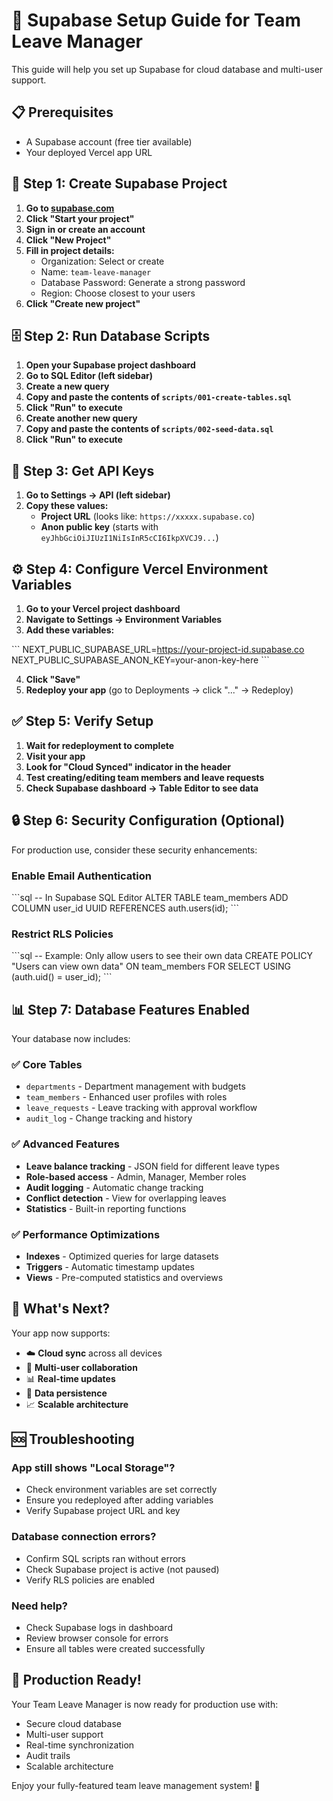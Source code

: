 # 🚀 Supabase Setup Guide for Team Leave Manager

This guide will help you set up Supabase for cloud database and multi-user support.

## 📋 Prerequisites

- A Supabase account (free tier available)
- Your deployed Vercel app URL

## 🔧 Step 1: Create Supabase Project

1. **Go to [supabase.com](https://supabase.com)**
2. **Click "Start your project"**
3. **Sign in or create an account**
4. **Click "New Project"**
5. **Fill in project details:**
   - Organization: Select or create
   - Name: `team-leave-manager`
   - Database Password: Generate a strong password
   - Region: Choose closest to your users
6. **Click "Create new project"**

## 🗄️ Step 2: Run Database Scripts

1. **Open your Supabase project dashboard**
2. **Go to SQL Editor (left sidebar)**
3. **Create a new query**
4. **Copy and paste the contents of `scripts/001-create-tables.sql`**
5. **Click "Run" to execute**
6. **Create another new query**
7. **Copy and paste the contents of `scripts/002-seed-data.sql`**
8. **Click "Run" to execute**

## 🔑 Step 3: Get API Keys

1. **Go to Settings → API (left sidebar)**
2. **Copy these values:**
   - **Project URL** (looks like: `https://xxxxx.supabase.co`)
   - **Anon public key** (starts with `eyJhbGciOiJIUzI1NiIsInR5cCI6IkpXVCJ9...`)

## ⚙️ Step 4: Configure Vercel Environment Variables

1. **Go to your Vercel project dashboard**
2. **Navigate to Settings → Environment Variables**
3. **Add these variables:**

\`\`\`
NEXT_PUBLIC_SUPABASE_URL=https://your-project-id.supabase.co
NEXT_PUBLIC_SUPABASE_ANON_KEY=your-anon-key-here
\`\`\`

4. **Click "Save"**
5. **Redeploy your app** (go to Deployments → click "..." → Redeploy)

## ✅ Step 5: Verify Setup

1. **Wait for redeployment to complete**
2. **Visit your app**
3. **Look for "Cloud Synced" indicator in the header**
4. **Test creating/editing team members and leave requests**
5. **Check Supabase dashboard → Table Editor to see data**

## 🔒 Step 6: Security Configuration (Optional)

For production use, consider these security enhancements:

### Enable Email Authentication
\`\`\`sql
-- In Supabase SQL Editor
ALTER TABLE team_members ADD COLUMN user_id UUID REFERENCES auth.users(id);
\`\`\`

### Restrict RLS Policies
\`\`\`sql
-- Example: Only allow users to see their own data
CREATE POLICY "Users can view own data" ON team_members
FOR SELECT USING (auth.uid() = user_id);
\`\`\`

## 📊 Step 7: Database Features Enabled

Your database now includes:

### ✅ **Core Tables**
- `departments` - Department management with budgets
- `team_members` - Enhanced user profiles with roles
- `leave_requests` - Leave tracking with approval workflow
- `audit_log` - Change tracking and history

### ✅ **Advanced Features**
- **Leave balance tracking** - JSON field for different leave types
- **Role-based access** - Admin, Manager, Member roles
- **Audit logging** - Automatic change tracking
- **Conflict detection** - View for overlapping leaves
- **Statistics** - Built-in reporting functions

### ✅ **Performance Optimizations**
- **Indexes** - Optimized queries for large datasets
- **Triggers** - Automatic timestamp updates
- **Views** - Pre-computed statistics and overviews

## 🎯 What's Next?

Your app now supports:
- ☁️ **Cloud sync** across all devices
- 👥 **Multi-user collaboration**
- 📊 **Real-time updates**
- 🔄 **Data persistence**
- 📈 **Scalable architecture**

## 🆘 Troubleshooting

### App still shows "Local Storage"?
- Check environment variables are set correctly
- Ensure you redeployed after adding variables
- Verify Supabase project URL and key

### Database connection errors?
- Confirm SQL scripts ran without errors
- Check Supabase project is active (not paused)
- Verify RLS policies are enabled

### Need help?
- Check Supabase logs in dashboard
- Review browser console for errors
- Ensure all tables were created successfully

## 🚀 Production Ready!

Your Team Leave Manager is now ready for production use with:
- Secure cloud database
- Multi-user support
- Real-time synchronization
- Audit trails
- Scalable architecture

Enjoy your fully-featured team leave management system! 🎉
